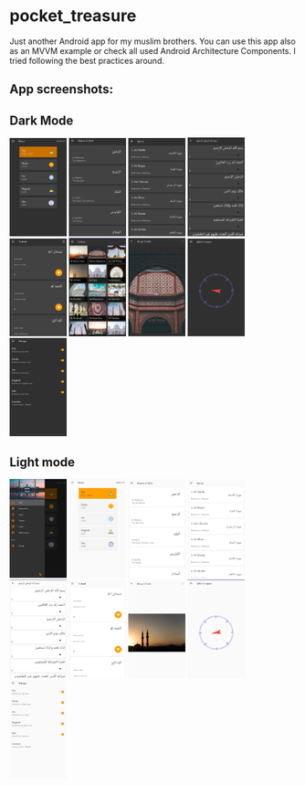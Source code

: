 # pocket_treasure
Just another Android app for my muslim brothers. You can use this app also as an MVVM example or check all used Android Architecture Components. I tried following the best practices around.

## App screenshots:

## Dark Mode

<img src="app_screenshots/Screenshot_20190921-232330__01__01.jpg" width = 100/> <img src="app_screenshots/Screenshot_20190921-232336__01__01.jpg" width = 100/>
<img src="app_screenshots/Screenshot_20190921-232340__01.jpg" width = 100/>
<img src="app_screenshots/Screenshot_20190921-232342__01.jpg" width = 100/>
<img src="app_screenshots/Screenshot_20190921-232350__01.jpg" width = 100/>
<img src="app_screenshots/Screenshot_20190921-232355__01.jpg" width = 100/>
<img src="app_screenshots/Screenshot_20190921-232412__01.jpg" width = 100/>
<img src="app_screenshots/Screenshot_20190921-232420__01.jpg" width = 100/>
<img src="app_screenshots/Screenshot_20190921-232424__01__01.jpg" width = 100/>

## Light mode

<img src="app_screenshots/Screenshot_20190921-232437__01.jpg" width = 100/> <img src="app_screenshots/Screenshot_20190921-232448__01.jpg" width = 100/>
<img src="app_screenshots/Screenshot_20190921-232453__01.jpg" width = 100/>
<img src="app_screenshots/Screenshot_20190921-232456__01.jpg" width = 100/>
<img src="app_screenshots/Screenshot_20190921-232500__01.jpg" width = 100/>
<img src="app_screenshots/Screenshot_20190921-232503__01.jpg" width = 100/>
<img src="app_screenshots/Screenshot_20190921-232512__01.jpg" width = 100/>
<img src="app_screenshots/Screenshot_20190921-232517__01.jpg" width = 100/>
<img src="app_screenshots/Screenshot_20190921-232523__01.jpg" width = 100/>
